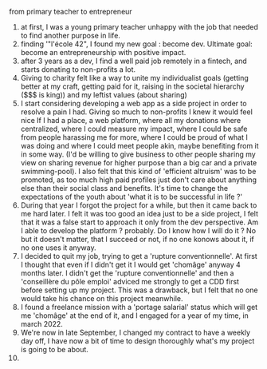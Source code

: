 from primary teacher to entrepreneur

1. at first, I was a young primary teacher unhappy with the job that needed to find another purpose in life.
2. finding '"l'école 42", I found my new goal : become dev. Ultimate goal: become an entrepreneurship with positive impact.
3. after 3 years as a dev, I find a well paid job remotely in a fintech, and starts donating to non-profits a lot.
4. Giving to charity felt like a way to unite my individualist goals (getting better at my craft, getting paid for it,
   raising in the societal hierarchy ($$$ is king)) and my leftist values (about sharing)
5. I start considering developing a web app as a side project in order to resolve a pain I had. Giving so much to non-profits I knew it would feel nice If I had a place, a web platform, where all my donations where centralized, where I could measure my impact, where I could be safe from people harassing me for more, where I could be proud of what I was doing and where I could meet people akin, maybe benefiting from it in some way. (I'd be willing to give business to other people sharing my view on sharing revenue for higher purpose than a big car and a private swimming-pool). I also felt that this kind of 'efficient altruism' was to be promoted, as too much high paid profiles just don't care about anything else than their social class and benefits. It's time to change the expectations of the youth about 'what it is to be successful in life ?'
6. During that year I forgot the project for a while, but then it came back to me hard later. I felt it was too good an idea just to be a side project, I felt that it was a false start to approach it only from the dev perspective. Am I able to develop the platform ? probably. Do I know how I will do it ? No but it doesn't matter, that I succeed or not, if no one konows about it, if no one uses it anyway.
7. I decided to quit my job, trying to get a 'rupture conventionnelle'. At first I thought that even if I didn't get it I would get 'chomâge' anyway 4 months later. I didn't get the 'rupture conventionnelle' and then  a 'conseillère du pôle emploi' adviced me strongly to get a CDD first before setting up my project. This was a drawback, but I felt that no one would take his chance on this project meanwhile.
8. I found a freelance mission with a 'portage salarial' status which will get me 'chomâge' at the end of it, and I engaged for a year of my time, in march 2022.
9. We're now in late September, I changed my contract to have a weekly day off, I have now a bit of time to design thoroughly what's my project is going to be about.
10.
